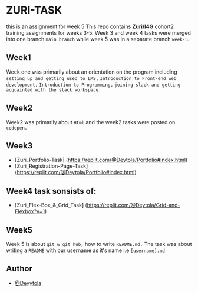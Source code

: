 # ZURI-TASK
this is an assignment for week 5
This repo contains **Zuri/I4G** cohort2 training assignments for weeks 3-5. Week 3 and week 4 tasks were merged into one branch ```main branch``` while week 5 was in a separate branch ```week-5```.


## Week1

Week one was primarily about an orientation on the program including ```setting up and getting used to LMS,``` ```Introduction to Front-end web development,``` ```Introduction to Programming,``` ```joining slack and getting acquainted with the slack workspace.```


## Week2
Week2 was primarily about ```Html``` and the week2 tasks were posted on ```codepen.``` 

## Week3
- [Zuri_Portfolio-Task]
(https://replit.com/@Deytola/Portfolio#index.html)
- [Zuri_Registration-Page-Task]
(https://replit.com/@Deytola/Portfolio#index.html)


## Week4 task sonsists of:
- [Zuri_Flex-Box_&_Grid_Task]
(https://replit.com/@Deytola/Grid-and-Flexbox?v=1)

## Week5
Week 5 is about ```git & git hub,``` how to write ```README.md.``` The task was about writing a ```README``` with our username as it's name i.e ```[username].md```


                                              
## Author

- [@Deyytola](https://www.github.com/Deyytola)

